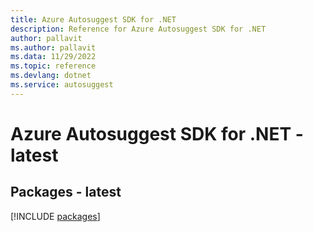```yaml
---
title: Azure Autosuggest SDK for .NET
description: Reference for Azure Autosuggest SDK for .NET
author: pallavit
ms.author: pallavit
ms.data: 11/29/2022
ms.topic: reference
ms.devlang: dotnet
ms.service: autosuggest
---
```

# Azure Autosuggest SDK for .NET - latest
## Packages - latest
[!INCLUDE [packages](autosuggest-index.md)]
